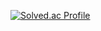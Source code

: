 [![Solved.ac Profile](http://mazassumnida.wtf/api/v2/generate_badge?boj=dhks2869)](https://solved.ac/dhks2869/)
